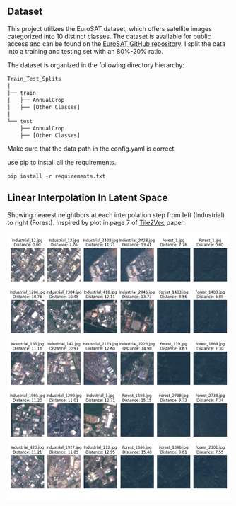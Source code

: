 ## Dataset
This project utilizes the EuroSAT dataset, which offers satellite images categorized into 10 distinct classes. The dataset is available for public access and can be found on the [EuroSAT GitHub repository](https://github.com/phelber/EuroSAT). I split the data into a training and testing set with an 80%-20% ratio.

The dataset is organized in the following directory hierarchy:

```
Train_Test_Splits
│
├── train
│   ├── AnnualCrop
│   ├── [Other Classes]
│
└── test
    ├── AnnualCrop
    ├── [Other Classes]
```

Make sure that the data path in the config.yaml is correct.

use pip to install all the requirements.
```
pip install -r requirements.txt
```

## Linear Interpolation In Latent Space
Showing nearest neightbors at each interpolation step from left (Industrial) to right (Forest). Inspired by plot in page 7 of [Tile2Vec](https://doi.org/10.48550/arXiv.1805.02855) paper.

![Matplotlib plot](https://github.com/kushagraghosh/EuroSAT/blob/master/reports/figures/linear_interpolation_of_embeddings.png?raw=true)
